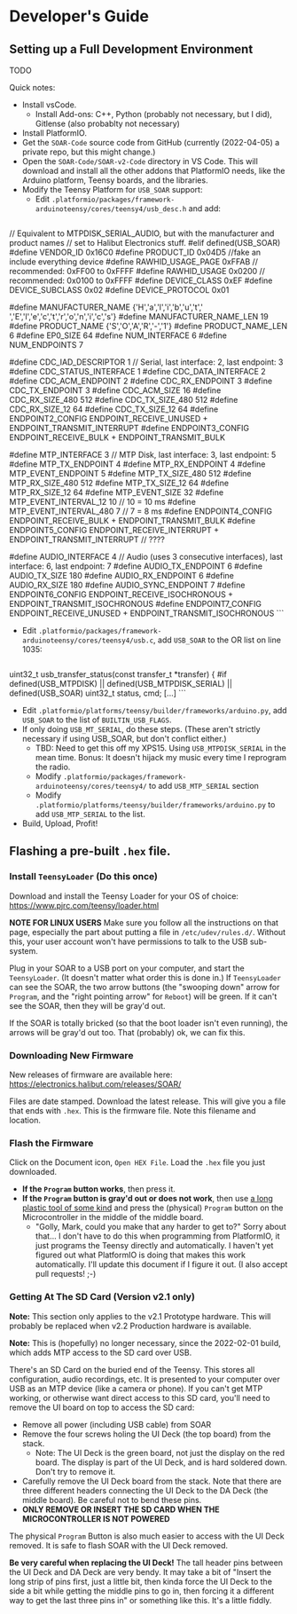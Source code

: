 # Developer's Guide
## Setting up a Full Development Environment
TODO

Quick notes:
* Install vsCode.
  * Install Add-ons: C++, Python (probably not necessary, but I did), Gitlense (also probablty not necessary)
* Install PlatformIO.
* Get the `SOAR-Code` source code from GitHub (currently (2022-04-05) a private repo, but this might change.)
* Open the `SOAR-Code/SOAR-v2-Code` directory in VS Code. This will download and install all the other addons that PlatformIO needs, like the Arduino platform, Teensy boards, and the libraries.
* Modify the Teensy Platform for `USB_SOAR` support:
  * Edit `.platformio/packages/framework-arduinoteensy/cores/teensy4/usb_desc.h` and add:
    ```
// Equivalent to MTPDISK_SERIAL_AUDIO, but with the manufacturer and product names 
// set to Halibut Electronics stuff.
#elif defined(USB_SOAR)
  #define VENDOR_ID             0x16C0
  #define PRODUCT_ID                0x04D5 //fake an include everything device
  #define RAWHID_USAGE_PAGE 0xFFAB  // recommended: 0xFF00 to 0xFFFF
  #define RAWHID_USAGE      0x0200  // recommended: 0x0100 to 0xFFFF
  #define DEVICE_CLASS      0xEF
  #define DEVICE_SUBCLASS   0x02
  #define DEVICE_PROTOCOL   0x01

  #define MANUFACTURER_NAME     {'H','a','l','i','b','u','t',' ','E','l','e','c','t','r','o','n','i','c','s'}
  #define MANUFACTURER_NAME_LEN 19
  #define PRODUCT_NAME          {'S','O','A','R','-','1'}
  #define PRODUCT_NAME_LEN      6
  #define EP0_SIZE              64
  #define NUM_INTERFACE         6
  #define NUM_ENDPOINTS         7

  #define CDC_IAD_DESCRIPTOR    1 // Serial, last interface: 2, last endpoint: 3
  #define CDC_STATUS_INTERFACE  1
  #define CDC_DATA_INTERFACE    2
  #define CDC_ACM_ENDPOINT      2
  #define CDC_RX_ENDPOINT       3
  #define CDC_TX_ENDPOINT       3
  #define CDC_ACM_SIZE          16
  #define CDC_RX_SIZE_480       512
  #define CDC_TX_SIZE_480       512
  #define CDC_RX_SIZE_12        64
  #define CDC_TX_SIZE_12        64
  #define ENDPOINT2_CONFIG  ENDPOINT_RECEIVE_UNUSED + ENDPOINT_TRANSMIT_INTERRUPT
  #define ENDPOINT3_CONFIG  ENDPOINT_RECEIVE_BULK + ENDPOINT_TRANSMIT_BULK

  #define MTP_INTERFACE         3 // MTP Disk, last interface: 3, last endpoint: 5
  #define MTP_TX_ENDPOINT       4
  #define MTP_RX_ENDPOINT       4
  #define MTP_EVENT_ENDPOINT    5
  #define MTP_TX_SIZE_480       512
  #define MTP_RX_SIZE_480       512
  #define MTP_TX_SIZE_12        64
  #define MTP_RX_SIZE_12        64
  #define MTP_EVENT_SIZE        32
  #define MTP_EVENT_INTERVAL_12 10  // 10 = 10 ms
  #define MTP_EVENT_INTERVAL_480 7  // 7 = 8 ms
  #define ENDPOINT4_CONFIG  ENDPOINT_RECEIVE_BULK + ENDPOINT_TRANSMIT_BULK
  #define ENDPOINT5_CONFIG  ENDPOINT_RECEIVE_INTERRUPT + ENDPOINT_TRANSMIT_INTERRUPT  // ????

  #define AUDIO_INTERFACE       4   // Audio (uses 3 consecutive interfaces), last interface: 6, last endpoint: 7
  #define AUDIO_TX_ENDPOINT     6
  #define AUDIO_TX_SIZE         180
  #define AUDIO_RX_ENDPOINT     6
  #define AUDIO_RX_SIZE         180
  #define AUDIO_SYNC_ENDPOINT   7
  #define ENDPOINT6_CONFIG  ENDPOINT_RECEIVE_ISOCHRONOUS + ENDPOINT_TRANSMIT_ISOCHRONOUS
  #define ENDPOINT7_CONFIG  ENDPOINT_RECEIVE_UNUSED + ENDPOINT_TRANSMIT_ISOCHRONOUS
    ```
  * Edit `.platformio/packages/framework-arduinoteensy/cores/teensy4/usb.c`, add `USB_SOAR` to the OR list on line 1035:
    ```
uint32_t usb_transfer_status(const transfer_t *transfer)
{
#if defined(USB_MTPDISK) || defined(USB_MTPDISK_SERIAL) || defined(USB_SOAR)
    uint32_t status, cmd;
[...]
    ```
  * Edit `.platformio/platforms/teensy/builder/frameworks/arduino.py`, add `USB_SOAR` to the list of `BUILTIN_USB_FLAGS`.
* If only doing `USB_MT_SERIAL`, do these steps.  (These aren't strictly necessary if using USB_SOAR, but don't conflict either.)
  * TBD: Need to get this off my XPS15.  Using `USB_MTPDISK_SERIAL` in the mean time.  Bonus: It doesn't hijack my music every time I reprogram the radio.
  * Modify `.platformio/packages/framework-arduinoteensy/cores/teensy4/` to add `USB_MTP_SERIAL` section
  * Modify `.platformio/platforms/teensy/builder/frameworks/arduino.py` to add `USB_MTP_SERIAL` to the list.
* Build, Upload, Profit!

## Flashing a pre-built `.hex` file.
### Install `TeensyLoader` (Do this once)
Download and install the Teensy Loader for your OS of choice: https://www.pjrc.com/teensy/loader.html

**NOTE FOR LINUX USERS** Make sure you follow all the instructions on that page, especially the part about putting a file in `/etc/udev/rules.d/`.  Without this, your user account won't have permissions to talk to the USB sub-system.

Plug in your SOAR to a USB port on your computer, and start the `TeensyLoader`.  (It doesn't matter what order this is done in.)  If `TeensyLoader` can see the SOAR, the two arrow buttons (the "swooping down" arrow for `Program`, and the "right pointing arrow" for `Reboot`) will be green.  If it can't see the SOAR, then they will be gray'd out.

If the SOAR is totally bricked (so that the boot loader isn't even running), the arrows will be gray'd out too.  That (probably) ok, we can fix this.

### Downloading New Firmware
New releases of firmware are available here: https://electronics.halibut.com/releases/SOAR/

Files are date stamped. Download the latest release.  This will give you a file that ends with `.hex`.  This is the firmware file.  Note this filename and location.

### Flash the Firmware
Click on the Document icon, `Open HEX File`.  Load the `.hex` file you just downloaded.

* **If the `Program` button works**, then press it.
* **If the `Program` button is gray'd out or does not work**, then use [a long plastic tool of some kind](https://www.ifixit.com/Store/Tools/Spudger/IF145-002?o=4) and press the (physical) `Program` button on the Microcontroller in the middle of the middle board. 
  * "Golly, Mark, could you make that any harder to get to?"  Sorry about that...  I don't have to do this when programming from PlatformIO, it just programs the Teensy directly and automatically. I haven't yet figured out what PlatformIO is doing that makes this work automatically. I'll update this document if I figure it out. (I also accept pull requests! ;-)

### Getting At The SD Card (Version v2.1 only)
**Note:** This section only applies to the v2.1 Prototype hardware.  This will probably be replaced when v2.2 Production hardware is available.

**Note:** This is (hopefully) no longer necessary, since the 2022-02-01 build, which adds MTP access to the SD card over USB.

There's an SD Card on the buried end of the Teensy. This stores all configuration, audio recordings, etc.  It is presented to your computer over USB as an MTP device (like a camera or phone).  If you can't get MTP working, or otherwise want direct access to this SD card, you'll need to remove the UI board on top to access the SD card:
* Remove all power (including USB cable) from SOAR
* Remove the four screws holing the UI Deck (the top board) from the stack.
  * Note: The UI Deck is the green board, not just the display on the red board. The display is part of the UI Deck, and is hard soldered down. Don't try to remove it.
* Carefully remove the UI Deck board from the stack.  Note that there are three different headers connecting the UI Deck to the DA Deck (the middle board).  Be careful not to bend these pins.
* **ONLY REMOVE OR INSERT THE SD CARD WHEN THE MICROCONTROLLER IS NOT POWERED**

The physical `Program` Button is also much easier to access with the UI Deck removed.  It is safe to flash SOAR with the UI Deck removed.

**Be very careful when replacing the UI Deck!**  The tall header pins between the UI Deck and DA Deck are very bendy.  It may take a bit of "Insert the long strip of pins first, just a little bit, then kinda force the UI Deck to the side a bit while getting the middle pins to go in, then forcing it a different way to get the last three pins in" or something like this. It's a little fiddly.
